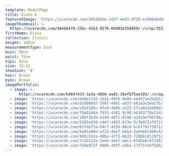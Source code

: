 ```yaml
---
template: ModelPage
title: Diana A
featuredImage: 'https://ucarecdn.com/295d8dde-1d2f-4e83-9726-ecd4848d0ec7/'
imageThumbnail: >-
  https://ucarecdn.com/48eb6470-33bc-41b3-9276-0dd93e350859/-/crop/3551x5064/967,638/-/preview/
firstName: Diana
collection: Classic
height: 169cm
measurementType: bust
bust: 90cm
waist: 75cm
hips: 93cm
size: 10-12
shoeSize: '9'
hair: Brown
eyes: Brown
imagePortfolio:
  - image: >-
      https://ucarecdn.com/64047433-3a3a-4666-aa41-16efb75ae103/-/crop/1183x1767/225,122/-/preview/
  - image: 'https://ucarecdn.com/649e1f41-2d1e-49fb-9e06-eb457ae2bd25/'
  - image: 'https://ucarecdn.com/d1d06897-566f-4491-a037-b61e2e3ee2fb/'
  - image: 'https://ucarecdn.com/a5b418bc-9fe9-460b-a222-27ce8a1b499d/'
  - image: 'https://ucarecdn.com/f9a0168a-7925-4381-9c98-b63037f8e12d/'
  - image: 'https://ucarecdn.com/10bf2b3b-6199-48f1-8198-a2019ef96fd8/'
  - image: 'https://ucarecdn.com/5265eb56-c647-4423-b73e-5c3b972af0f2/'
  - image: 'https://ucarecdn.com/63fdef3a-b4c7-4256-88c6-bc6f78175871/'
  - image: 'https://ucarecdn.com/5e01e88e-e222-4bef-bbb3-2e9d66c940c4/'
  - image: 'https://ucarecdn.com/965c2e2a-68ba-4773-b632-7288b1d129f2/'
  - image: 'https://ucarecdn.com/7c2b112e-3e4e-44e7-a6c1-b5d5e6c0f338/'
  - image: 'https://ucarecdn.com/fdde9f2f-989b-455f-a9ba-175757ebf926/'
---
```


